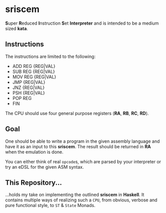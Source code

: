 # sriscem

**S**uper **R**educed **I**nstruction **S**et **Interpreter** and is intended to be
a medium sized __kata__.

## Instructions

The instructions are limited to the following:
  * ADD REG       {REG|VAL}
  * SUB REG       {REG|VAL}
  * MOV REG       {REG|VAL}
  * JMP {REG|VAL}
  * JNZ {REG|VAL}
  * PSH {REG|VAL}
  * POP REG
  * FIN

The CPU should use four general purpose registers (**RA**, **RB**, **RC**, **RD**).

## Goal

One should be able to write a program in the given assembly language and have
it as an input to this **sriscem**. The result should be returned in **RA** when
the emulation is done.

You can either think of real `opcode`s, which are parsed by your interpreter or
try an eDSL for the given ASM syntax.

## This Repository...

...holds my take on implementing the outlined **sriscem** in **Haskell**. It
contains multiple ways of realizing such a `CPU`, from obvious, verbose and pure
functional style, to `ST` & `State` Monads.
